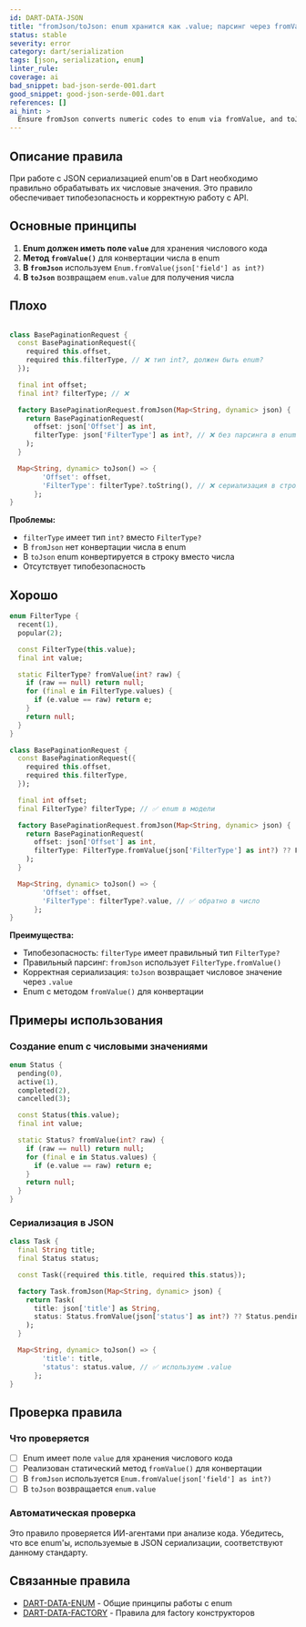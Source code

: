 ```yaml
---
id: DART-DATA-JSON
title: "fromJson/toJson: enum хранится как .value; парсинг через fromValue"
status: stable
severity: error
category: dart/serialization
tags: [json, serialization, enum]
linter_rule:
coverage: ai
bad_snippet: bad-json-serde-001.dart
good_snippet: good-json-serde-001.dart
references: []
ai_hint: >
  Ensure fromJson converts numeric codes to enum via fromValue, and toJson serializes enum back to its numeric value.
---
```


## Описание правила

При работе с JSON сериализацией enum'ов в Dart необходимо правильно обрабатывать их числовые значения. Это правило обеспечивает типобезопасность и корректную работу с API.

## Основные принципы

1. **Enum должен иметь поле `value`** для хранения числового кода
2. **Метод `fromValue()`** для конвертации числа в enum
3. **В `fromJson`** используем `Enum.fromValue(json['field'] as int?)`
4. **В `toJson`** возвращаем `enum.value` для получения числа

## Плохо

```dart title="docs/examples/bad/bad-json-serde-001.dart"

class BasePaginationRequest {
  const BasePaginationRequest({
    required this.offset,
    required this.filterType, // ❌ тип int?, должен быть enum?
  });

  final int offset;
  final int? filterType; // ❌

  factory BasePaginationRequest.fromJson(Map<String, dynamic> json) {
    return BasePaginationRequest(
      offset: json['Offset'] as int,
      filterType: json['FilterType'] as int?, // ❌ без парсинга в enum
    );
  }

  Map<String, dynamic> toJson() => {
        'Offset': offset,
        'FilterType': filterType?.toString(), // ❌ сериализация в строку
      };
}
```

**Проблемы:**
- `filterType` имеет тип `int?` вместо `FilterType?`
- В `fromJson` нет конвертации числа в enum
- В `toJson` enum конвертируется в строку вместо числа
- Отсутствует типобезопасность

## Хорошо

```dart:docs/examples/good/good-json-serde-001.dart
enum FilterType {
  recent(1),
  popular(2);

  const FilterType(this.value);
  final int value;

  static FilterType? fromValue(int? raw) {
    if (raw == null) return null;
    for (final e in FilterType.values) {
      if (e.value == raw) return e;
    }
    return null;
  }
}

class BasePaginationRequest {
  const BasePaginationRequest({
    required this.offset,
    required this.filterType,
  });

  final int offset;
  final FilterType? filterType; // ✅ enum в модели

  factory BasePaginationRequest.fromJson(Map<String, dynamic> json) {
    return BasePaginationRequest(
      offset: json['Offset'] as int,
      filterType: FilterType.fromValue(json['FilterType'] as int?) ?? FilterType.recent, // ✅ парсинг через fromValue
    );
  }

  Map<String, dynamic> toJson() => {
        'Offset': offset,
        'FilterType': filterType?.value, // ✅ обратно в число
      };
}
```

**Преимущества:**
- Типобезопасность: `filterType` имеет правильный тип `FilterType?`
- Правильный парсинг: `fromJson` использует `FilterType.fromValue()`
- Корректная сериализация: `toJson` возвращает числовое значение через `.value`
- Enum с методом `fromValue()` для конвертации

## Примеры использования

### Создание enum с числовыми значениями

```dart
enum Status {
  pending(0),
  active(1),
  completed(2),
  cancelled(3);

  const Status(this.value);
  final int value;

  static Status? fromValue(int? raw) {
    if (raw == null) return null;
    for (final e in Status.values) {
      if (e.value == raw) return e;
    }
    return null;
  }
}
```

### Сериализация в JSON

```dart
class Task {
  final String title;
  final Status status;

  const Task({required this.title, required this.status});

  factory Task.fromJson(Map<String, dynamic> json) {
    return Task(
      title: json['title'] as String,
      status: Status.fromValue(json['status'] as int?) ?? Status.pending,
    );
  }

  Map<String, dynamic> toJson() => {
        'title': title,
        'status': status.value, // ✅ используем .value
      };
}
```

## Проверка правила

### Что проверяется

- [ ] Enum имеет поле `value` для хранения числового кода
- [ ] Реализован статический метод `fromValue()` для конвертации
- [ ] В `fromJson` используется `Enum.fromValue(json['field'] as int?)`
- [ ] В `toJson` возвращается `enum.value`

### Автоматическая проверка

Это правило проверяется ИИ-агентами при анализе кода. Убедитесь, что все enum'ы, используемые в JSON сериализации, соответствуют данному стандарту.

## Связанные правила

- [DART-DATA-ENUM](DART-DATA-ENUM.md) - Общие принципы работы с enum
- [DART-DATA-FACTORY](DART-DATA-FACTORY.md) - Правила для factory конструкторов
